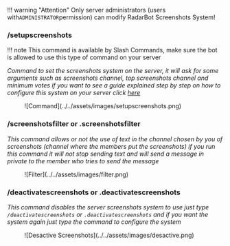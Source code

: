 !!! warning "Attention"
      Only server administrators (users with`ADMINISTRATOR`permission) can modify RadarBot Screenshots System!


### /setupscreenshots
!!! note
    This command is available by Slash Commands, make sure the bot is allowed to use this type of command on your server



*Command to set the screenshots system on the server, it will ask for some arguments such as screenshots channel, top screenshots channel and minimum votes if you want to see a guide explained step by step on how to configure this system on your server click [here](../../guides/setup-screenshots/)*
<figure markdown>
![Command](../../assets/images/setupscreenshots.png)
</figure>

### /screenshotsfilter or .screenshotsfilter

*This command allows or not the use of text in the channel chosen by you of screenshots (channel where the members put the screenshots) if you run this command it will not stop sending text and will send a message in private to the member who tries to send the message*
<figure markdown>
![Filter](../../assets/images/filter.png)
</figure>

### /deactivatescreenshots or .deactivatescreenshots 

*This command disables the server screenshots system to use just type ``/deactivatescreenshots`` or ``.deactivatescreenshots`` and if you want the system again just type the command to configure the system*
<figure markdown>
![Desactive Screenshots](../../assets/images/desactive.png)
</figure>
